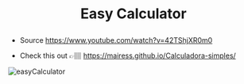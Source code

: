 # <p align="center"> Easy Calculator </p>

- Source https://www.youtube.com/watch?v=42TShjXR0m0

- Check this out 👉🏽 https://mairess.github.io/Calculadora-simples/

![easyCalculator](https://user-images.githubusercontent.com/130297266/236196465-a42ef4cb-e320-46db-bc70-48577d56cc61.gif)

